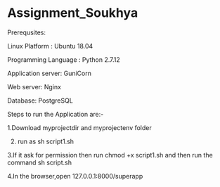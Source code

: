 # Assignment_Soukhya

Prerequsites:

Linux Platform : Ubuntu 18.04

Programming Language : Python 2.7.12

Application server: GuniCorn

Web server: Nginx

Database: PostgreSQL


Steps to run the Application are:-

1.Download myprojectdir and myprojectenv folder

2. run as sh script1.sh

3.If it ask for permission then run chmod +x script1.sh
  and then run the command sh script.sh
 
4.In the browser,open 127.0.0.1:8000/superapp



